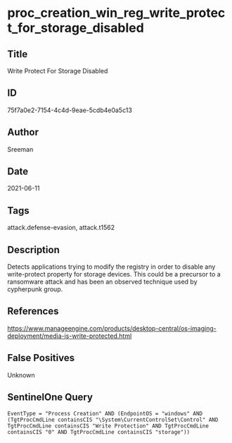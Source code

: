# proc_creation_win_reg_write_protect_for_storage_disabled

## Title
Write Protect For Storage Disabled

## ID
75f7a0e2-7154-4c4d-9eae-5cdb4e0a5c13

## Author
Sreeman

## Date
2021-06-11

## Tags
attack.defense-evasion, attack.t1562

## Description
Detects applications trying to modify the registry in order to disable any write-protect property for storage devices.
This could be a precursor to a ransomware attack and has been an observed technique used by cypherpunk group.


## References
https://www.manageengine.com/products/desktop-central/os-imaging-deployment/media-is-write-protected.html

## False Positives
Unknown

## SentinelOne Query
```
EventType = "Process Creation" AND (EndpointOS = "windows" AND (TgtProcCmdLine containsCIS "\System\CurrentControlSet\Control" AND TgtProcCmdLine containsCIS "Write Protection" AND TgtProcCmdLine containsCIS "0" AND TgtProcCmdLine containsCIS "storage"))

```
